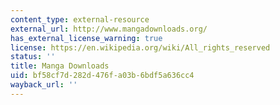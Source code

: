 ```yaml
---
content_type: external-resource
external_url: http://www.mangadownloads.org/
has_external_license_warning: true
license: https://en.wikipedia.org/wiki/All_rights_reserved
status: ''
title: Manga Downloads
uid: bf58cf7d-282d-476f-a03b-6bdf5a636cc4
wayback_url: ''
---
```

